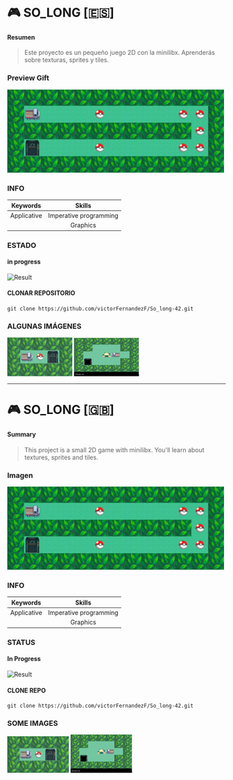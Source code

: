 
# :video_game:  SO_LONG [:es:]

#### Resumen 
> Este proyecto es un pequeño juego 2D con la minilibx. Aprenderás sobre texturas, sprites y tiles. 

### Preview Gift
<img src="./preview_img/preview.gif" width=500px>  

### INFO

|   Keywords   |           Skills          |
|--------------|:-------------------------:|
| Applicative  |   Imperative programming  |
|              |          Graphics         |

### ESTADO
#### in progress

![Result](https://img.shields.io/badge/RESULT-IN_PROGRESS-inactive)
<!-- ![result](https://img.shields.io/badge/RESULTADO-125%25-green) -->

#### CLONAR REPOSITORIO
~~~~~
git clone https://github.com/victorFernandezF/So_long-42.git
~~~~~

### ALGUNAS IMÁGENES
<img href = "./preview_img/ScreenShots/Mandatory/map_1.png" src="./preview_img/ScreenShots/Mandatory/map_1.png" width=150px>
<img href = "./preview_img/ScreenShots/Mandatory/map_1.png" src="./preview_img/ScreenShots/Bonus/map_1.png" width=150px height="88px">

<hr/>

# :video_game:  SO_LONG [:gb:]

#### Summary
> This project is a small 2D game with minilibx. You'll learn about textures, sprites and tiles.

### Imagen
<img src="./preview_img/preview.gif" width=500px>


### INFO

|   Keywords   |           Skills          |
|--------------|:-------------------------:|
| Applicative  |   Imperative programming  |
|              |          Graphics         |

### STATUS
#### In Progress

<!-- ![result](https://img.shields.io/badge/RESULT-1250%25-green) -->
![Result](https://img.shields.io/badge/RESULT-IN_PROGRESS-inactive)

#### CLONE REPO
~~~~~
git clone https://github.com/victorFernandezF/So_long-42.git
~~~~~

### SOME IMAGES
<img href = "./preview_img/ScreenShots/Mandatory/map_1.png" src="./preview_img/ScreenShots/Mandatory/map_1.png" width=142px>
<img href = "./preview_img/ScreenShots/Mandatory/map_1.png" src="./preview_img/ScreenShots/Bonus/map_1.png" width=142px height="88px">
